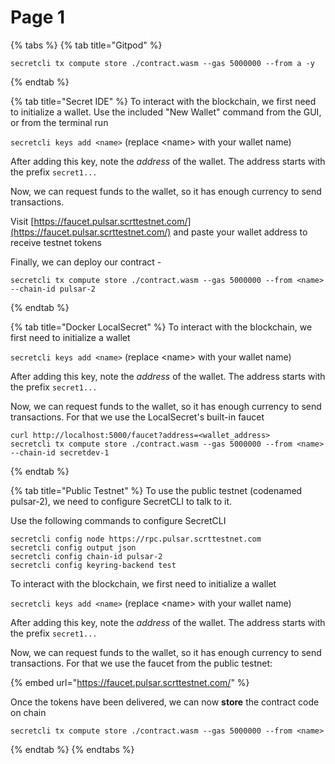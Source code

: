 # Page 1

{% tabs %}
{% tab title="Gitpod" %}
```
secretcli tx compute store ./contract.wasm --gas 5000000 --from a -y
```
{% endtab %}

{% tab title="Secret IDE" %}
To interact with the blockchain, we first need to initialize a wallet. Use the included "New Wallet" command from the GUI, or from the terminal run

`secretcli keys add <name>` (replace \<name> with your wallet name)

After adding this key, note the _address_ of the wallet. The address starts with the prefix `secret1...`

Now, we can request funds to the wallet, so it has enough currency to send transactions.

Visit [https://faucet.pulsar.scrttestnet.com/](https://faucet.pulsar.scrttestnet.com/) and paste your wallet address to receive testnet tokens

Finally, we can deploy our contract -

```
secretcli tx compute store ./contract.wasm --gas 5000000 --from <name> --chain-id pulsar-2
```
{% endtab %}

{% tab title="Docker LocalSecret" %}
To interact with the blockchain, we first need to initialize a wallet

`secretcli keys add <name>` (replace \<name> with your wallet name)

After adding this key, note the _address_ of the wallet. The address starts with the prefix `secret1...`

Now, we can request funds to the wallet, so it has enough currency to send transactions. For that we use the LocalSecret's built-in faucet

```
curl http://localhost:5000/faucet?address=<wallet_address>
secretcli tx compute store ./contract.wasm --gas 5000000 --from <name> --chain-id secretdev-1
```
{% endtab %}

{% tab title="Public Testnet" %}
To use the public testnet (codenamed pulsar-2), we need to configure SecretCLI to talk to it.

Use the following commands to configure SecretCLI

```
secretcli config node https://rpc.pulsar.scrttestnet.com
secretcli config output json
secretcli config chain-id pulsar-2
secretcli config keyring-backend test
```

To interact with the blockchain, we first need to initialize a wallet

`secretcli keys add <name>` (replace \<name> with your wallet name)

After adding this key, note the _address_ of the wallet. The address starts with the prefix `secret1...`

Now, we can request funds to the wallet, so it has enough currency to send transactions. For that we use the faucet from the public testnet:

{% embed url="https://faucet.pulsar.scrttestnet.com/" %}

Once the tokens have been delivered, we can now **store** the contract code on chain

```
secretcli tx compute store ./contract.wasm --gas 5000000 --from <name>
```
{% endtab %}
{% endtabs %}


